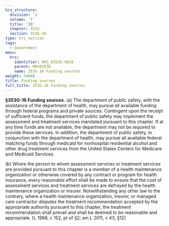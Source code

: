 ```yaml
---
hrs_structure:
  division: '1'
  volume: '7'
  title: '20'
  chapter: 353G
  section: 353G-16
type: hrs_section
tags:
  - Government
menu:
  hrs:
    identifier: HRS_0353G-0016
    parent: HRS0353G
    name: 353G-16 Funding sources
weight: 34080
title: Funding sources
full_title: 353G-16 Funding sources
---
```

**§353G-16 Funding sources.** (a) The department of public safety, with the assistance of the department of health, may pursue all available funding through federal programs and private sources. Contingent upon the receipt of sufficient funds, the department of public safety may implement the assessment and treatment services mandated pursuant to this chapter. If at any time funds are not available, the department may not be required to provide these services. In addition, the department of public safety, in conjunction with the department of health, may pursue all available federal matching funds through medicaid for nonhospital residential alcohol and other drug treatment services from the United States Centers for Medicare and Medicaid Services.

(b) Where the person to whom assessment services or treatment services are provided pursuant to this chapter is a member of a health maintenance organization or otherwise covered by any contract or program for health insurance, every reasonable effort shall be made to ensure that the cost of assessment services and treatment services are defrayed by the health maintenance organization or insurer. Notwithstanding any other law to the contrary, where a health maintenance organization, insurer, or managed care contractor disputes the treatment recommendation accepted by the appropriate authority pursuant to this chapter, the treatment recommendation shall prevail and shall be deemed to be reasonable and appropriate. [L 1998, c 152, pt of §2; am L 2011, c 43, §12]